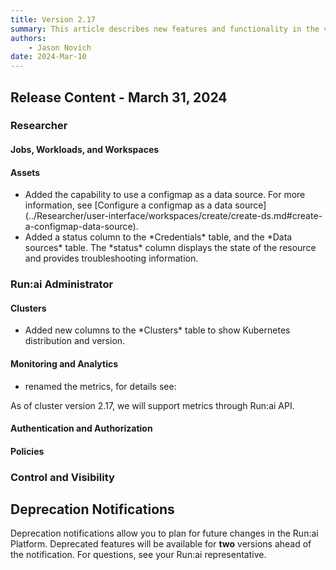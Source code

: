 ```yaml
---
title: Version 2.17
summary: This article describes new features and functionality in the version.
authors:
    - Jason Novich
date: 2024-Mar-10
---
```


## Release Content - March 31, 2024

### Researcher

#### Jobs, Workloads, and Workspaces

#### Assets

* <!-- RUN14616/RUN-14759 - Add configmap as data source -->Added the capability to use a configmap as a data source. For more information, see [Configure a configmap as a data source](../Researcher/user-interface/workspaces/create/create-ds.md#create-a-configmap-data-source).

* <!-- RUN-16242/RUN-16243 Add status table for credentials, configmap-DS, PVC-ds -->Added a status column to the *Credentials* table, and the *Data sources* table. The *status* column displays the state of the resource and provides troubleshooting information.

### Run:ai Administrator

#### Clusters

* <!-- RUN-14431/RUN-14432 New columns on cluster table-->Added new columns to the *Clusters* table to show Kubernetes distribution and version.

#### Monitoring and Analytics
* <!-- TODO @lavianalon RUN-11488/RUN-16508 - Workloads view - Metrics per GPU per pod with RUN-16234 --> renamed the metrics, for details see:
As of cluster version 2.17, we will support metrics through Run:ai API.

#### Authentication and Authorization

#### Policies

### Control and Visibility

## Deprecation Notifications

Deprecation notifications allow you to plan for future changes in the Run:ai Platform. Deprecated features will be available for **two** versions ahead of the notification. For questions, see your Run:ai representative.

